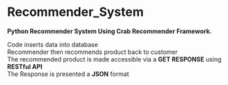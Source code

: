 # Recommender_System
<b>Python Recommender System Using Crab Recommender Framework.</b>

Code inserts data into database <br>
Recommender then recommends product back to customer <br>
The recommended product is made accessible via a <b>GET RESPONSE</b> using <b>RESTful API</b> <br>
The Response is presented a <b>JSON</b> format
